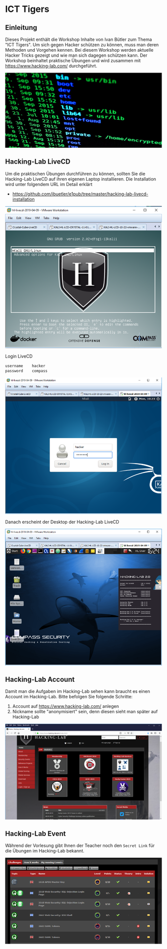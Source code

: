 # ICT Tigers
## Einleitung
Dieses Projekt enthält die Workshop Inhalte von Ivan Bütler zum Thema "ICT Tigers". Um sich gegen Hacker schützen zu können, muss man deren Methoden und Vorgehen kennen. Bei diesem Workshop werden aktuelle Hacker Tricks gezeigt und wie man sich dagegen schützen kann. Der Workshop beinhaltet praktische Übungen und wird zusammen mit https://www.hacking-lab.com/ durchgeführt.

![hacking](images/hacking.png)

## Hacking-Lab LiveCD
Um die praktischen Übungen durchführen zu können, sollten Sie die Hacking-Lab LiveCD auf ihren eigenen Laptop installieren. 
Die Installation wird unter folgendem URL im Detail erklärt
* https://github.com/ibuetler/e1pub/tree/master/hacking-lab-livecd-installation

![livecd](images/lcd.png)

Login LiveCD
```
username    hacker
password    compass
```

![livecd](images/lcd1.png)

Danach erscheint der Desktop der Hacking-Lab LiveCD

![livecd](images/lcd2.png)

## Hacking-Lab Account
Damit man die Aufgaben im Hacking-Lab sehen kann braucht es einen Account im Hacking-Lab. 
Bitte befolgen Sie folgende Schritte:

1. Account auf https://www.hacking-lab.com/ anlegen
2. Nickname sollte "anonymisiert" sein, denn diesen sieht man später auf Hacking-Lab

![hl](images/hl.png)

## Hacking-Lab Event
Während der Vorlesung gibt Ihnen der Teacher noch den `Secret Link` für die Übungen im Hacking-Lab bekannt. 

![challenges](images/challenges.png)




